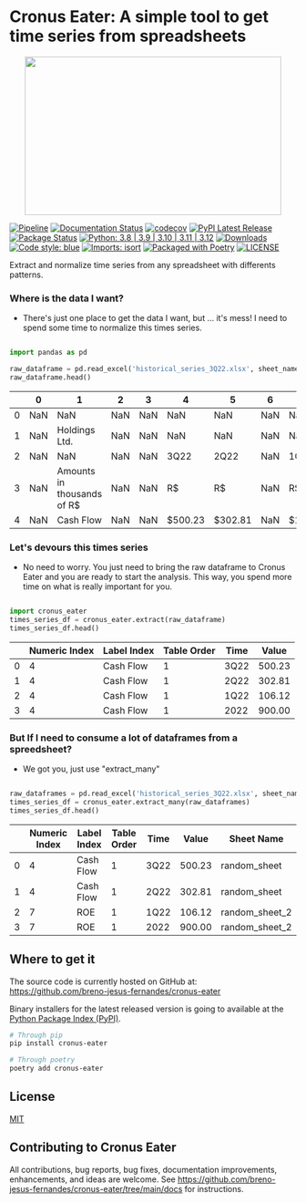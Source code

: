 # Cronus Eater: A simple tool to get time series from spreadsheets

<div align="center">
  <img width="450" height="278" src="https://raw.githubusercontent.com/breno-jesus-fernandes/cronus-eater/main/docs/img/cronus-eater-logo.png"><br>
</div>

[![Pipeline](https://github.com/breno-jesus-fernandes/cronus-eater/actions/workflows/pipeline.yaml/badge.svg)](https://github.com/breno-jesus-fernandes/cronus-eater/actions/workflows/pipeline.yaml)
[![Documentation Status](https://readthedocs.org/projects/cronus-eater/badge/?version=latest)](https://cronus-eater.readthedocs.io/en/latest/?badge=latest)
[![codecov](https://codecov.io/gh/breno-jesus-fernandes/cronus-eater/branch/main/graph/badge.svg?token=KDEDMQ6B2E)](https://codecov.io/gh/breno-jesus-fernandes/cronus-eater)
[![PyPI Latest Release](https://img.shields.io/pypi/v/cronus-eater.svg)](https://pypi.org/project/cronus-eater/)
[![Package Status](https://img.shields.io/pypi/status/cronus-eater.svg)](https://pypi.org/project/cronus-eater/)
[![Python: 3.8 | 3.9 | 3.10 | 3.11 | 3.12](https://img.shields.io/badge/Python-3.7%20%7C%203.8%20%7C%203.9%20%7C%203.10%20%7C%203.11-blue.svg)](https://pypi.org/project/cronus-eater/)
[![Downloads](https://static.pepy.tech/badge/cronus-eater)](https://pepy.tech/project/cronus-eater)
[![Code style: blue](https://img.shields.io/badge/code%20style-blue-blue.svg)](https://github.com/grantjenks/blue)
[![Imports: isort](https://img.shields.io/badge/%20imports-isort-%231674b1?style=flat&labelColor=ef8336)](https://pycqa.github.io/isort/)
[![Packaged with Poetry](https://img.shields.io/badge/packaging-poetry-cyan.svg)](https://python-poetry.org/)
[![LICENSE](https://img.shields.io/badge/license-MIT-green.svg)](https://github.com/breno-jesus-fernandes/cronus-eater/blob/main/LICENSE)



Extract and normalize time series from any spreadsheet with differents patterns.


### Where is the data I want?

- There's just one place to get the data I want, but ... it's mess! I need to spend some time to normalize this times series.

```python

import pandas as pd

raw_dataframe = pd.read_excel('historical_series_3Q22.xlsx', sheet_name='random_sheet')
raw_dataframe.head()

```

|     | 0   | 1                          | 2   | 3   | 4       | 5       | 6   | 7       | 8       | 9   |
| --- | --- | -------------------------- | --- | --- | ------- | ------- | --- | ------- | ------- | --- |
| 0   | NaN | NaN                        | NaN | NaN | NaN     | NaN     | NaN | NaN     | NaN     | NaN |
| 1   | NaN | Holdings Ltd.              | NaN | NaN | NaN     | NaN     | NaN | NaN     | NaN     | NaN |
| 2   | NaN | NaN                        | NaN | NaN | 3Q22    | 2Q22    | NaN | 1Q22    | 2022    | NaN |
| 3   | NaN | Amounts in thousands of R$ | NaN | NaN | R$      | R$      | NaN | R$      | R$      | NaN |
| 4   | NaN | Cash Flow                  | NaN | NaN | $500.23 | $302.81 | NaN | $106.12 | $900.00 | NaN |

### Let's devours this times series

- No need to worry. You just need to bring the raw dataframe to Cronus Eater and you are ready to start the analysis.
This way, you spend more time on what is really important for you.

```python

import cronus_eater
times_series_df = cronus_eater.extract(raw_dataframe)
times_series_df.head()

```


|     | Numeric Index | Label Index | Table Order | Time | Value  |
| --- | ------------- | ----------- | ----------- | ---- | ------ |
| 0   | 4             | Cash Flow   | 1           | 3Q22 | 500.23 |
| 1   | 4             | Cash Flow   | 1           | 2Q22 | 302.81 |
| 2   | 4             | Cash Flow   | 1           | 1Q22 | 106.12 |
| 3   | 4             | Cash Flow   | 1           | 2022 | 900.00 |


### But If I need to consume a lot of dataframes from a spreedsheet?

- We got you, just use "extract_many"

```python

raw_dataframes = pd.read_excel('historical_series_3Q22.xlsx', sheet_name=None)
times_series_df = cronus_eater.extract_many(raw_dataframes)
times_series_df.head()

```

|     | Numeric Index | Label Index | Table Order | Time | Value  | Sheet Name     |
| --- | ------------- | ----------- | ----------- | ---- | ------ | -------------- |
| 0   | 4             | Cash Flow   | 1           | 3Q22 | 500.23 | random_sheet   |
| 1   | 4             | Cash Flow   | 1           | 2Q22 | 302.81 | random_sheet   |
| 2   | 7             |    ROE      | 1           | 1Q22 | 106.12 | random_sheet_2 |
| 3   | 7             |    ROE      | 1           | 2022 | 900.00 | random_sheet_2 |



## Where to get it

The source code is currently hosted on GitHub at: <https://github.com/breno-jesus-fernandes/cronus-eater>

Binary installers for the latest released version is going to available at the [Python Package Index (PyPI)](https://pypi.org/project/cronus-eater).


```sh
# Through pip
pip install cronus-eater
```

```sh
# Through poetry
poetry add cronus-eater
```

## License

[MIT](https://github.com/breno-jesus-fernandes/cronus-eater/blob/main/LICENSE)

## Contributing to Cronus Eater
All contributions, bug reports, bug fixes, documentation improvements, enhancements, and ideas are welcome. See https://github.com/breno-jesus-fernandes/cronus-eater/tree/main/docs for instructions.



 